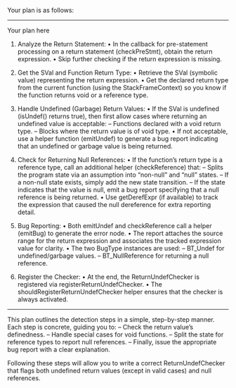 Your plan is as follows:

------------------------------------------------------------
Your plan here

1. Analyze the Return Statement:
   • In the callback for pre-statement processing on a return statement (checkPreStmt), obtain the return expression.
   • Skip further checking if the return expression is missing.

2. Get the SVal and Function Return Type:
   • Retrieve the SVal (symbolic value) representing the return expression.
   • Get the declared return type from the current function (using the StackFrameContext) so you know if the function returns void or a reference type.

3. Handle Undefined (Garbage) Return Values:
   • If the SVal is undefined (isUndef() returns true), then first allow cases where returning an undefined value is acceptable:
     – Functions declared with a void return type.
     – Blocks where the return value is of void type.
   • If not acceptable, use a helper function (emitUndef) to generate a bug report indicating that an undefined or garbage value is being returned.

4. Check for Returning Null References:
   • If the function’s return type is a reference type, call an additional helper (checkReference) that:
     – Splits the program state via an assumption into “non-null” and “null” states.
     – If a non-null state exists, simply add the new state transition.
     – If the state indicates that the value is null, emit a bug report specifying that a null reference is being returned.
   • Use getDerefExpr (if available) to track the expression that caused the null dereference for extra reporting detail.

5. Bug Reporting:
   • Both emitUndef and checkReference call a helper (emitBug) to generate the error node.
   • The report attaches the source range for the return expression and associates the tracked expression value for clarity.
   • The two BugType instances are used:
     – BT_Undef for undefined/garbage values.
     – BT_NullReference for returning a null reference.

6. Register the Checker:
   • At the end, the ReturnUndefChecker is registered via registerReturnUndefChecker.
   • The shouldRegisterReturnUndefChecker helper ensures that the checker is always activated.

------------------------------------------------------------

This plan outlines the detection steps in a simple, step-by-step manner. Each step is concrete, guiding you to:
– Check the return value’s definedness.
– Handle special cases for void functions.
– Split the state for reference types to report null references.
– Finally, issue the appropriate bug report with a clear explanation.

Following these steps will allow you to write a correct ReturnUndefChecker that flags both undefined return values (except in valid cases) and null references.